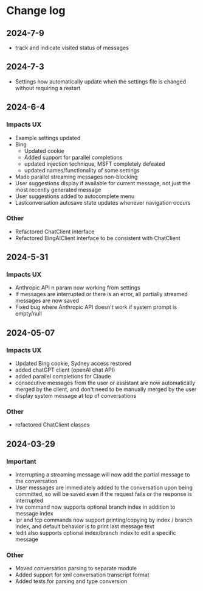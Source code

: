 # Change log

## 2024-7-9
* track and indicate visited status of messages

## 2024-7-3
* Settings now automatically update when the settings file is changed without requiring a restart

## 2024-6-4

### Impacts UX
* Example settings updated
* Bing
    * Updated cookie
    * Added support for parallel completions
    * updated injection technique, MSFT completely defeated
    * updated names/functionality of some settings
* Made parallel streaming messages non-blocking 
* User suggestions display if available for current message, not just the most recently generated message
* User suggestions added to autocomplete menu
* Lastconversation autosave state updates whenever navigation occurs


### Other
* Refactored ChatClient interface
* Refactored BingAIClient interface to be consistent with ChatClient

## 2024-5-31

### Impacts UX
* Anthropic API n param now working from settings
* If messages are interrupted or there is an error, all partially streamed messages are now saved
* Fixed bug where Anthropic API doesn't work if system prompt is empty/null

## 2024-05-07

### Impacts UX
* Updated Bing cookie, Sydney access restored
* added chatGPT client (openAI chat API)
* added parallel completions for Claude
* consecutive messages from the user or assistant are now automatically merged by the client, and don't need to be manually merged by the user
* display system message at top of conversations

### Other
* refactored ChatClient classes

## 2024-03-29

### Important
* Interrupting a streaming message will now add the partial message to the conversation
* User messages are immediately added to the conversation upon being committed, so will be saved even if the request fails or the response is interrupted
* !rw command now supports optional branch index in addition to message index
* !pr and !cp commands now support printing/copying by index / branch index, and default behavior is to print last message text
* !edit also supports optional index/branch index to edit a specific message

### Other

* Moved conversation parsing to separate module
* Added support for xml conversation transcript format
* Added tests for parsing and type conversion 